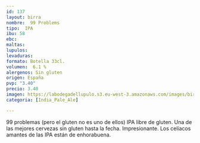```yaml
---
id: 137
layout: birra
nombre:  99 Problems
tipo:  IPA
ibu: 58 
ebc:
maltas: 
lupulos: 
levaduras: 
formato: Botella 33cl.
volumen:  6.1 %
alergenos: Sin gluten
origen: España
pvp: "3.40"
precio: 3.40
imagen: https://labodegadellupulo.s3.eu-west-3.amazonaws.com/images/birras/99problems.jpg
categoria: [India_Pale_Ale]

---
```

99 problemas (pero el gluten no es uno de ellos) IPA libre de gluten.
Una de las mejores cervezas sin gluten hasta la fecha. Impresionante. Los celíacos amantes de las IPA están de enhorabuena.




















